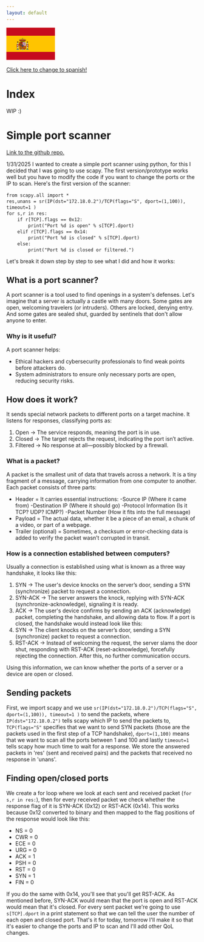 ```yaml
---
layout: default
---
```

[![spanish image link](./images/es_small.png)](./es.html)

[Click here to change to spanish!](./es.html)
# Index
WIP :)
# Simple port scanner
[Link to the github repo.](https://github.com/Minispeedyt/simplescanner/tree/main)

1/31/2025
I wanted to create a simple port scanner using python, for this I decided that I was going to use scapy. The first version/prototype works well but you have to modify the code if you want to change the ports or the IP to scan. Here's the first version of the scanner:
```
from scapy.all import *
res,unans = sr(IP(dst="172.18.0.2")/TCP(flags="S", dport=(1,100)), timeout=1 )
for s,r in res:
    if r[TCP].flags == 0x12:
        print("Port %d is open" % s[TCP].dport)
    elif r[TCP].flags == 0x14:
        print("Port %d is closed" % s[TCP].dport)
    else:
        print("Port %d is closed or filtered.")
```
Let's break it down step by step to see what I did and how it works:
## What is a port scanner?
A port scanner is a tool used to find openings in a system's defenses. Let's imagine that a server is actually a castle with many doors. Some gates are open, welcoming travelers (or intruders). Others are locked, denying entry. And some gates are sealed shut, guarded by sentinels that don't allow anyone to enter. 
### Why is it useful?
A port scanner helps:
*    Ethical hackers and cybersecurity professionals to find weak points before attackers do.
*    System administrators to ensure only necessary ports are open, reducing security risks.

## How does it work?
It sends special network packets to different ports on a target machine.
It listens for responses, classifying ports as:
1.    Open → The service responds, meaning the port is in use.
2.    Closed → The target rejects the request, indicating the port isn’t active.
3.    Filtered → No response at all—possibly blocked by a firewall.

### What is a packet?
A packet is the smallest unit of data that travels across a network. It is a tiny fragment of a message, carrying information from one computer to another.
Each packet consists of three parts:
-    Header = It carries essential instructions:
        -Source IP (Where it came from)
        -Destination IP (Where it should go)
        -Protocol Information (Is it TCP? UDP? ICMP?)
        -Packet Number (How it fits into the full message)
-    Payload = The actual data, whether it be a piece of an email, a chunk of a video, or part of a webpage.
-    Trailer (optional) = Sometimes, a checksum or error-checking data is added to verify the packet wasn’t corrupted in transit.

### How is a connection established between computers?
Usually a connection is established using what is known as a three way handshake, it looks like this:
1.    SYN → The user's device knocks on the server’s door, sending a SYN (synchronize) packet to request a connection.
2.    SYN-ACK → The server answers the knock, replying with SYN-ACK (synchronize-acknowledge), signaling it is ready.
3.    ACK → The user's device confirms by sending an ACK (acknowledge) packet, completing the handshake, and allowing data to flow.
If a port is closed, the handshake would instead look like this:
1.    SYN → The client knocks on the server’s door, sending a SYN (synchronize) packet to request a connection.
2.    RST-ACK → Instead of welcoming the request, the server slams the door shut, responding with RST-ACK (reset-acknowledge), forcefully rejecting the connection. After this, no further communication occurs.

Using this information, we can know whether the ports of a server or a device are open or closed.

## Sending packets
First, we import scapy and we use `sr(IP(dst="172.18.0.2")/TCP(flags="S", dport=(1,100)), timeout=1 )` to send the packets, where `IP(dst="172.18.0.2")` tells scapy which IP to send the packets to, `TCP(flags="S"` specifies that we want to send SYN packets (those are the packets used in the first step of a TCP handshake), `dport=(1,100)` means that we want to scan all the ports between 1 and 100 and lastly `timeout=1` tells scapy how much time to wait for a response. We store the answered packets in 'res' (sent and received pairs) and the packets that received no response in 'unans'.
## Finding open/closed ports
We create a for loop where we look at each sent and received packet (`for s,r in res:`), then for every received packet we check whether the response flag of it is SYN-ACK (0x12) or RST-ACK (0x14). This works because 0x12 converted to binary and then mapped to the flag positions of the response would look like this: 
*    NS = 0
*    CWR = 0
*    ECE = 0
*    URG = 0
*    ACK = 1
*    PSH = 0
*    RST = 0
*    SYN = 1
*    FIN = 0

If you do the same with 0x14, you'll see that you'll get RST-ACK. As mentioned before, SYN-ACK would mean that the port is open and RST-ACK would mean that it's closed.
For every sent packet we're going to use `s[TCP].dport` in a print statement so that we can tell the user the number of each open and closed port.
That's it for today, tomorrow I'll make it so that it's easier to change the ports and IP to scan and I'll add other QoL changes.
